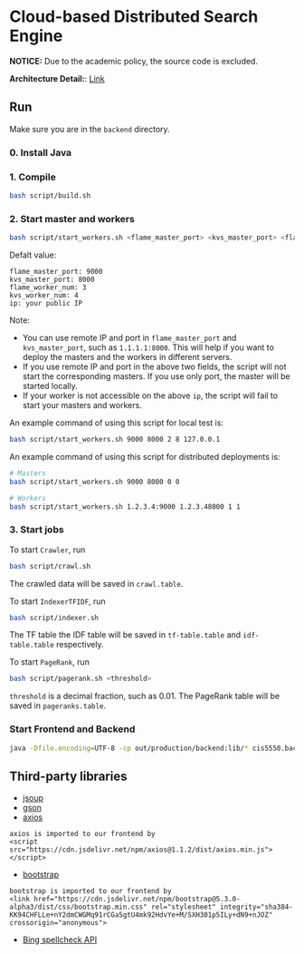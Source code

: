 # Cloud-based Distributed Search Engine

**NOTICE:** Due to the academic policy, the source code is excluded.

**Architecture Detail:**: [Link](https://akozhu.github.io/portfolio/distributed-search-engine/)

## Run
Make sure you are in the `backend` directory.

### 0. Install Java

### 1. Compile
```bash
bash script/build.sh
```

### 2. Start master and workers
```bash
bash script/start_workers.sh <flame_master_port> <kvs_master_port> <flame_worker_num> <kvs_worker_num> <ip>
```
Defalt value:
```
flame_master_port: 9000
kvs_master_port: 8000
flame_worker_num: 3
kvs_worker_num: 4
ip: your public IP
```
Note:
+ You can use remote IP and port in `flame_master_port` and `kvs_master_port`, such as `1.1.1.1:8000`. This will help if you want to deploy the masters and the workers in different servers.
+ If you use remote IP and port in the above two fields, the script will not start the corresponding masters. If you use only port, the master will be started locally.
+ If your worker is not accessible on the above `ip`, the script will fail to start your masters and workers.

An example command of using this script for local test is:
```bash
bash script/start_workers.sh 9000 8000 2 8 127.0.0.1
```
An example command of using this script for distributed deployments is:
```bash
# Masters
bash script/start_workers.sh 9000 8000 0 0

# Workers
bash script/start_workers.sh 1.2.3.4:9000 1.2.3.48000 1 1
```

### 3. Start jobs
To start `Crawler`, run
```bash
bash script/crawl.sh
```
The crawled data will be saved in `crawl.table`.

To start `IndexerTFIDF`, run
```bash
bash script/indexer.sh
```
The TF table the IDF table will be saved in `tf-table.table` and `idf-table.table` respectively.

To start `PageRank`, run
```bash
bash script/pagerank.sh <threshold>
```
`threshold` is a decimal fraction, such as 0.01. The PageRank table will be saved in `pageranks.table`.

### Start Frontend and Backend
```bash
java -Dfile.encoding=UTF-8 -cp out/production/backend:lib/* cis5550.backend.Server
```

## Third-party libraries
+ [jsoup](https://jsoup.org/)
+ [gson](https://github.com/google/gson)
+ [axios](https://www.npmjs.com/package/axios)
```
axios is imported to our frontend by
<script src="https://cdn.jsdelivr.net/npm/axios@1.1.2/dist/axios.min.js"></script>
```
+ [bootstrap](https://getbootstrap.com/)
```
bootstrap is imported to our frontend by
<link href="https://cdn.jsdelivr.net/npm/bootstrap@5.3.0-alpha3/dist/css/bootstrap.min.css" rel="stylesheet" integrity="sha384-KK94CHFLLe+nY2dmCWGMq91rCGa5gtU4mk92HdvYe+M/SXH301p5ILy+dN9+nJOZ" crossorigin="anonymous">
```
+ [Bing spellcheck API](https://www.microsoft.com/en-us/bing/apis/bing-web-search-api)

